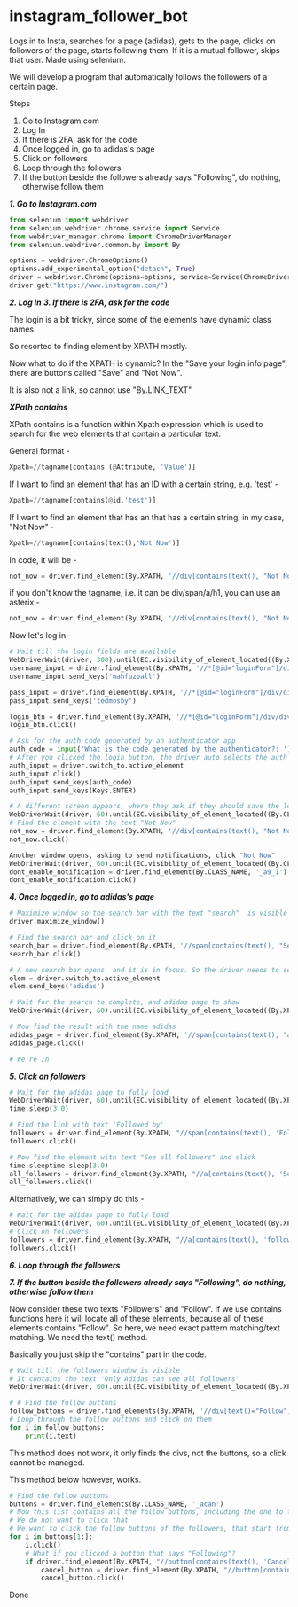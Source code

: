 # instagram_follower_bot
Logs in to Insta, searches for a page (adidas), gets to the page, clicks on followers of the page, starts following them. If it is a mutual follower, skips that user. Made using selenium.



We will develop a program that automatically follows the followers of a certain page.

Steps
1. Go to Instagram.com
2. Log In
3. If there is 2FA, ask for the code
4. Once logged in, go to adidas's page
5. Click on followers
6. Loop through the followers
7. If the button beside the followers already says "Following", do nothing, otherwise follow them



***1. Go to Instagram.com***

```python
from selenium import webdriver
from selenium.webdriver.chrome.service import Service
from webdriver_manager.chrome import ChromeDriverManager
from selenium.webdriver.common.by import By

options = webdriver.ChromeOptions()
options.add_experimental_option("detach", True)
driver = webdriver.Chrome(options=options, service=Service(ChromeDriverManager().install()))
driver.get("https://www.instagram.com/")
```

***2. Log In***
***3. If there is 2FA, ask for the code***

The login is a bit tricky, since some of the elements have dynamic class names.

So resorted to finding element by XPATH mostly.

Now what to do if the XPATH is dynamic? In the "Save your login info page", there are buttons called "Save" and "Not Now".

It is also not a link, so cannot use "By.LINK_TEXT"

***XPath contains***

XPath contains is a function within Xpath expression which is used to search for the web elements that contain a particular text.

General format - 
```python
Xpath=//tagname[contains (@Attribute, 'Value')]
```

If I want to find an element that has an ID with a certain string, e.g. 'test' - 
```python
Xpath=//tagname[contains(@id,'test')]
```

If I want to find an element that has an that has a certain string, in my case, "Not Now" - 
```python
Xpath=//tagname[contains(text(),'Not Now')]
```

In code, it will be - 
```python
not_now = driver.find_element(By.XPATH, '//div[contains(text(), "Not Now")]')
```

if you don't know the tagname, i.e. it can be div/span/a/h1, you can use an asterix - 
```python
not_now = driver.find_element(By.XPATH, '//div[contains(text(), "Not Now")]')
```

Now let's log in - 

```python
# Wait till the login fields are available
WebDriverWait(driver, 300).until(EC.visibility_of_element_located((By.XPATH, '//*[@id="loginForm"]/div/div[1]/div/label/input')))
username_input = driver.find_element(By.XPATH, '//*[@id="loginForm"]/div/div[1]/div/label/input')
username_input.send_keys('mahfuzball')

pass_input = driver.find_element(By.XPATH, '//*[@id="loginForm"]/div/div[2]/div/label/input')
pass_input.send_keys('tedmosby')

login_btn = driver.find_element(By.XPATH, '//*[@id="loginForm"]/div/div[3]')
login_btn.click()

# Ask for the auth code generated by an authenticator app
auth_code = input('What is the code generated by the authenticator?: ')
# After you clicked the login button, the driver auto selects the auth code input box, so you just gotta switch to active element
auth_input = driver.switch_to.active_element
auth_input.click()
auth_input.send_keys(auth_code)
auth_input.send_keys(Keys.ENTER)

# A different screen appears, where they ask if they should save the login info, wait for that screen to be visible
WebDriverWait(driver, 60).until(EC.visibility_of_element_located((By.CLASS_NAME, '_aa59')))
# Find the element with the text "Not Now"
not_now = driver.find_element(By.XPATH, '//div[contains(text(), "Not Now")]')
not_now.click()

Another window opens, asking to send notifications, click "Not Now"
WebDriverWait(driver, 60).until(EC.visibility_of_element_located((By.CLASS_NAME, '_a9_1')))
dont_enable_notification = driver.find_element(By.CLASS_NAME, '_a9_1')
dont_enable_notification.click()
```

***4. Once logged in, go to adidas's page***
```python
# Maximize window so the search bar with the text "search"  is visible
driver.maximize_window()

# Find the search bar and click on it
search_bar = driver.find_element(By.XPATH, '//span[contains(text(), "Search")]')
search_bar.click()

# A new search bar opens, and it is in focus. So the driver needs to send text in that active element
elem = driver.switch_to.active_element
elem.send_keys('adidas')

# Wait for the search to complete, and adidas page to show
WebDriverWait(driver, 60).until(EC.visibility_of_element_located((By.XPATH, '//span[contains(text(), "adidas")]')))

# Now find the result with the name adidas
adidas_page = driver.find_element(By.XPATH, '//span[contains(text(), "adidas")]')
adidas_page.click()

# We're In
```

***5. Click on followers***
```python
# Wait for the adidas page to fully load
WebDriverWait(driver, 60).until(EC.visibility_of_element_located((By.XPATH, '//h2[contains(text(), "adidas")]')))
time.sleep(3.0)

# Find the link with text 'Followed by'
followers = driver.find_element(By.XPATH, "//span[contains(text(), 'Followed by ')]")
followers.click()

# Now find the element with text "See all followers" and click
time.sleeptime.sleep(3.0)
all_followers = driver.find_element(By.XPATH, "//a[contains(text(), 'See all followers')]")
all_followers.click()
```

Alternatively, we can simply do this - 

```python
# Wait for the adidas page to fully load
WebDriverWait(driver, 60).until(EC.visibility_of_element_located((By.XPATH, '//h2[contains(text(), "adidas")]')))
# Click on followers
followers = driver.find_element(By.XPATH, "//a[contains(text(), 'followers')]")
followers.click()
```


***6. Loop through the followers***

***7. If the button beside the followers already says "Following", do nothing, otherwise follow them***

Now consider these two texts "Followers" and "Follow".
If we use contains functions here it will locate all of these elements, because all of these elements contains "Follow".
So here, we need exact pattern matching/text matching.
We need the text() method.

Basically you just skip the "contains" part in the code.

```python
# Wait till the followers window is visible
# It contains the text 'Only Adidas can see all followers'
WebDriverWait(driver, 60).until(EC.visibility_of_element_located((By.XPATH, '//span[text()=" can see all followers."]')))

# # Find the follow buttons
follow_buttons = driver.find_elements(By.XPATH, '//div[text()="Follow"]')
# Loop through the follow buttons and click on them
for i in follow_buttons:
    print(i.text)
```

This method does not work, it only finds the divs, not the buttons, so a click cannot be managed.

This method below however, works.

```python
# Find the follow buttons
buttons = driver.find_elements(By.CLASS_NAME, '_acan')
# Now this list contains all the follow buttons, including the one to follow the adidas page, at index 0
# We do not want to click that
# We want to click the follow buttons of the followers, that start from index 1
for i in buttons[1:]:
    i.click()
    # What if you clicked a button that says "Following"?
    if driver.find_element(By.XPATH, "//button[contains(text(), 'Cancel')]"):
        cancel_button = driver.find_element(By.XPATH, "//button[contains(text(), 'Cancel')]")
        cancel_button.click()
```

Done
